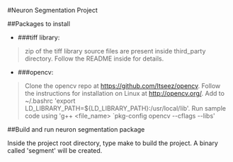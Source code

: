#Neuron Segmentation Project

##Packages to install

+ ###tiff library: 
>zip of the tiff library source files are present inside third\_party 
directory. Follow the README inside for details.

+ ###opencv: 
>Clone the opencv repo at https://github.com/Itseez/opencv. Follow the 
instructions for installation on Linux at http://opencv.org/. Add to 
~/.bashrc 'export LD\_LIBRARY\_PATH=${LD\_LIBRARY\_PATH}:/usr/local/lib'. 
Run sample code using 'g++ <file\_name> `pkg-config opencv --cflags --libs'


##Build and run neuron segmentation package

Inside the project root directory, type make to build the project.
A binary called 'segment' will be created.
